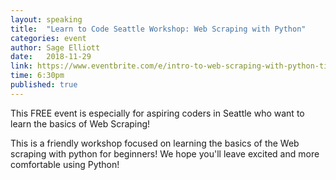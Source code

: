 ```yaml
---
layout: speaking
title:  "Learn to Code Seattle Workshop: Web Scraping with Python"
categories: event
author: Sage Elliott
date:   2018-11-29
link: https://www.eventbrite.com/e/intro-to-web-scraping-with-python-tickets-52723558583
time: 6:30pm
published: true
---
```


This FREE event is especially for aspiring coders in Seattle who want to learn the basics of Web Scraping!

This is a friendly workshop focused on learning the basics of the Web scraping with python for beginners! We hope you'll leave excited and more comfortable using Python! 

